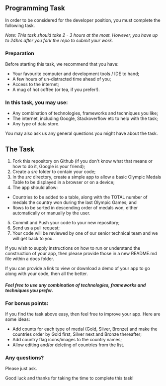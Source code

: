 ## Programming Task

In order to be considered for the developer position, you must complete the following task.

*Note: This task should take 2 - 3 hours at the most. However, you have up to 24hrs after you fork the repo to submit your work.*

### Preparation

Before starting this task, we recommend that you have:

- Your favourite computer and development tools / IDE to hand;
- A few hours of un-distracted time ahead of you;
- Access to the internet;
- A mug of hot coffee (or tea, if you prefer!).

### In this task, you may use:

- Any combination of technologies, frameworks and techniques you like;
- The internet, including Google, Stackoverflow etc to help with the task;
- Any type of data store.

You may also ask us any general questions you might have about the task.

## The Task

1. Fork this repository on Github (if you don't know what that means or how to do it, Google is your friend);
2. Create a *src* folder to contain your code;
3. In the *src* directory, create a simple app to allow a basic Olympic Medals Table to be displayed in a browser or on a device;
4. The app should allow:
 - Countries to be added to a table, along with the TOTAL number of medals the country won during the last Olympic Games; and
 - Rows to be sorted in descending order of medals won, either automatically or manually by the user.
5. Commit and Push your code to your new repository;
6. Send us a pull request;
7. Your code will be reviewed by one of our senior technical team and we will get back to you.

If you wish to supply instructions on how to run or understand the construction of your app, then please provide those in a new README.md file within a docs folder.

If you can provide a link to view or download a demo of your app to go along with your code, then all the better.

#### *Feel free to use any combination of technologies, frameworks and techniques you prefer.*

### For bonus points:

If you find the task above easy, then feel free to improve your app. Here are some ideas:

- Add counts for each type of medal (Gold, Silver, Bronze) and make the countries order by Gold first, Silver next and Bronze thereafter;
- Add country flag icons/images to the country names;
- Allow editing and/or deleting of countries from the list.

### Any questions?

Please just ask.

Good luck and thanks for taking the time to complete this task!
